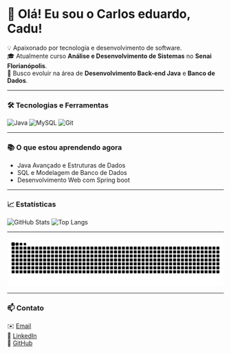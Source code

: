 # 👋 Olá! Eu sou o Carlos eduardo, Cadu!

💡 Apaixonado por tecnologia e desenvolvimento de software.  
🎓 Atualmente curso **Análise e Desenvolvimento de Sistemas** no **Senai Florianópolis**.  
🚀 Busco evoluir na área de **Desenvolvimento Back-end Java** e **Banco de Dados**.

---

### 🛠️ Tecnologias e Ferramentas
![Java](https://img.shields.io/badge/Java-ED8B00?style=for-the-badge&logo=openjdk&logoColor=white)
![MySQL](https://img.shields.io/badge/MySQL-005C84?style=for-the-badge&logo=mysql&logoColor=white)
![Git](https://img.shields.io/badge/Git-F05032?style=for-the-badge&logo=git&logoColor=white)

---

### 📚 O que estou aprendendo agora
- Java Avançado e Estruturas de Dados  
- SQL e Modelagem de Banco de Dados  
- Desenvolvimento Web com Spring boot

---

### 📈 Estatísticas
![GitHub Stats](https://github-readme-stats.vercel.app/api?username=Cadu-f12&show_icons=true&theme=tokyonight)
![Top Langs](https://github-readme-stats.vercel.app/api/top-langs/?username=Cadu-f12&layout=compact&theme=tokyonight)

---

<picture>
  <source media="(prefers-color-scheme: dark)" srcset="https://raw.githubusercontent.com/Cadu-f12/Cadu-f12/output/github-contribution-grid-snake-dark.svg">
  <source media="(prefers-color-scheme: light)" srcset="https://raw.githubusercontent.com/Cadu-f12/Cadu-f12/output/github-contribution-grid-snake.svg">
  <img alt="github-snake" src="https://raw.githubusercontent.com/Cadu-f12/Cadu-f12/output/github-contribution-grid-snake.svg">
</picture>


---

### 📫 Contato
✉️ [Email](mailto:cadudaiha68@gmail.com)  
💼 [LinkedIn](https://www.linkedin.com/in/seulinkedin)  
🐙 [GitHub](https://github.com/Cadu-f12)
